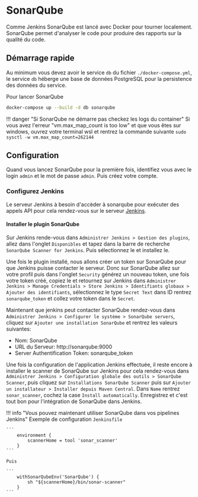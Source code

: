 # SonarQube

Comme Jenkins SonarQube est lancé avec Docker pour tourner localement. SonarQube permet d'analyser le code pour produire des rapports sur la qualité du code.

## Démarrage rapide

Au minimum vous devez avoir le service `db` du fichier `./docker-compose.yml`, le service `db` héberge une base de données PostgreSQL pour la persistence des données du service.

Pour lancer SonarQube

```bash
docker-compose up --build -d db sonarqube
```

!!! danger "Si SonarQube ne démarre pas checkez les logs du container"
    Si vous avez l'erreur "vm.max_map_count is too low" et que vous êtes sur windows, ouvrez votre terminal wsl et rentrez la commande suivante `sudo sysctl -w vm.max_map_count=262144`

## Configuration

Quand vous lancez SonarQube pour la première fois, identifiez vous avec le login `admin` et le mot de passe `admin`. Puis créez votre compte.

### Configurez Jenkins

Le serveur Jenkins à besoin d'accèder à sonarqube pour exécuter des appels API pour cela rendez-vous sur le serveur [Jenkins](http://localhost:8081).

#### Installer le plugin SonarQube

Sur Jenkins rende-vous dans `Administrer Jenkins > Gestion des plugins`, allez dans l'onglet `Disponibles` et tapez dans la barre de recherche `SonarQube Scanner for Jenkins`. Puis sélectionnez le et installez le.

Une fois le plugin installé, nous allons créer un token sur SonarQube pour que Jenkins puisse contacter le serveur. Donc sur SonarQube allez sur votre profil puis dans l'onglet `Security` générez un nouveau token, une fois votre token créé, copiez le et retournez sur Jenkins dans `Administrer Jenkins > Manage Credentials > Store Jenkins > Identifiants globaux > Ajouter des identifiants`, sélectionnez le type `Secret Text` dans ID rentrez `sonarqube_token` et collez votre token dans le `Secret`. 

Maintenant que jenkins peut contacter SonarQube rendez-vous dans `Administrer Jenkins > Configurer le système > SonarQube servers`, cliquez sur `Ajouter une installation SonarQube` et rentrez les valeurs suivantes:

* Nom: SonarQube
* URL du Serveur: http://sonarqube:9000
* Server Authentification Token: sonarqube_token

Une fois la configuration de l'application Jenkins effectuée, il reste encore à installer le scanner de SonarQube sur Jenkins pour cela rendez-vous dans `Administrer Jenkins > Configuration globale des outils > SonarQube Scanner`, puis cliquez sur `Installations SonarQube Scanner` puis sur `Ajouter un installateur > Installer depuis Maven Central`. Dans `Name` rentrez `sonar_scanner`, cochez la case `Install automatically`. Enregistrez et c'est tout bon pour l'intégration de SonarQube dans Jenkins.


!!! info "Vous pouvez maintenant utiliser SonarQube dans vos pipelines Jenkins"
    Exemple de configuration `Jenkinsfile`
    
    ```
        environment {
            scannerHome = tool 'sonar_scanner'
        }
    ```

    Puis 

    ```
        withSonarQubeEnv('SonarQube') {
            sh "${scannerHome}/bin/sonar-scanner"
        }
    ```



